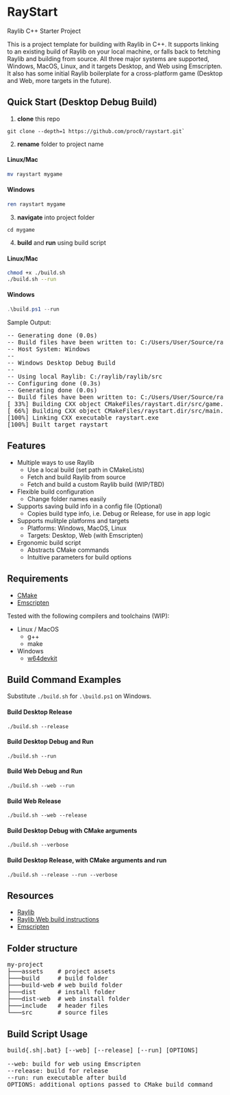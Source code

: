 # RayStart

Raylib C++ Starter Project

This is a project template for building with Raylib in C++. It supports linking to an existing build of Raylib on your local machine, or falls back to fetching Raylib and building from source. All three major systems are supported, Windows, MacOS, Linux, and it targets Desktop, and Web using Emscripten. It also has some initial Raylib boilerplate for a cross-platform game (Desktop and Web, more targets in the future).

## Quick Start (Desktop Debug Build)

1. **clone** this repo

```shell
git clone --depth=1 https://github.com/proc0/raystart.git`
```

2. **rename** folder to project name

#### Linux/Mac

```bash
mv raystart mygame
```

#### Windows

```powershell
ren raystart mygame
```

3. **navigate** into project folder

```shell
cd mygame
```

4. **build** and **run** using build script

#### Linux/Mac

```bash
chmod +x ./build.sh
./build.sh --run
```

#### Windows

```powershell
.\build.ps1 --run
```

Sample Output:

<pre>
-- Generating done (0.0s)
-- Build files have been written to: C:/Users/User/Source/raystart/build
-- Host System: Windows
--
-- Windows Desktop Debug Build
--
-- Using local Raylib: C:/raylib/raylib/src
-- Configuring done (0.3s)
-- Generating done (0.0s)
-- Build files have been written to: C:/Users/User/Source/raystart/build
[ 33%] Building CXX object CMakeFiles/raystart.dir/src/game.cpp.obj
[ 66%] Building CXX object CMakeFiles/raystart.dir/src/main.cpp.obj
[100%] Linking CXX executable raystart.exe
[100%] Built target raystart
</pre>

## Features

- Multiple ways to use Raylib
  - Use a local build (set path in CMakeLists)
  - Fetch and build Raylib from source
  - Fetch and build a custom Raylib build (WIP/TBD)
- Flexible build configuration
  - Change folder names easily
- Supports saving build info in a config file (Optional)
  - Copies build type info, i.e. Debug or Release, for use in app logic
- Supports mulitple platforms and targets
  - Platforms: Windows, MacOS, Linux
  - Targets: Desktop, Web (with Emscripten)
- Ergonomic build script
  - Abstracts CMake commands
  - Intuitive parameters for build options

## Requirements

- [CMake](https://cmake.org)
- [Emscripten](https://emscripten.org)

Tested with the following compilers and toolchains (WIP):

- Linux / MacOS
  - g++
  - make
- Windows
  - [w64devkit](https://github.com/skeeto/w64devkit)

## Build Command Examples

Substitute `./build.sh` for `.\build.ps1` on Windows.

#### Build Desktop Release

`./build.sh --release`

#### Build Desktop Debug and Run

`./build.sh --run`

#### Build Web Debug and Run

`./build.sh --web --run`

#### Build Web Release

`./build.sh --web --release`

#### Build Desktop Debug with CMake arguments

`./build.sh --verbose`

#### Build Desktop Release, with CMake arguments and run

`./build.sh --release --run --verbose`

## Resources

- [Raylib](https://github.com/raysan5/raylib)
- [Raylib Web build instructions](<https://github.com/raysan5/raylib/wiki/Working-for-Web-(HTML5)>)
- [Emscripten](https://emscripten.org)

## Folder structure

<pre>
my-project
├───assets    # project assets
├───build     # build folder
├───build-web # web build folder
├───dist      # install folder
├───dist-web  # web install folder
├───include   # header files
└───src       # source files
</pre>

## Build Script Usage

<pre>
build{.sh|.bat} [--web] [--release] [--run] [OPTIONS]

--web: build for web using Emscripten
--release: build for release
--run: run executable after build
OPTIONS: additional options passed to CMake build command
</pre>

